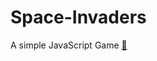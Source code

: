 # Space-Invaders
A simple JavaScript Game [:link:](https://github.com/pranavvp10/Space-Invaders.git)
